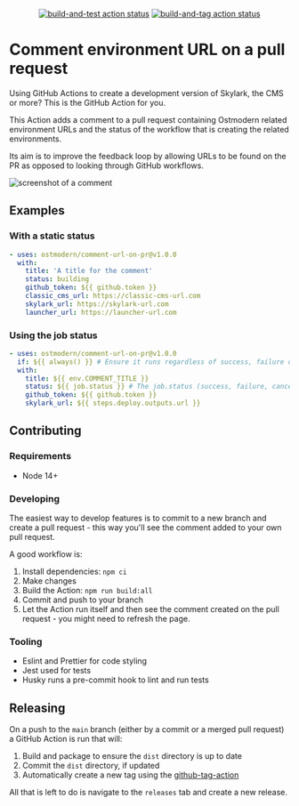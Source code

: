 <p align="center">
  <a href="https://github.com/ostmodern/comment-url-on-pr/actions/workflows/all_build-and-test.yml"><img alt="build-and-test action status" src="https://github.com/ostmodern/comment-url-on-pr/actions/workflows/all_build-and-test.yml/badge.svg"></a>
  <a href="https://github.com/ostmodern/comment-url-on-pr/actions/workflows/main_build-and-tag.yml"><img alt="build-and-tag action status" src="https://github.com/ostmodern/comment-url-on-pr/actions/workflows/main_build-and-tag.yml/badge.svg"></a>
</p>

# Comment environment URL on a pull request

Using GitHub Actions to create a development version of Skylark, the CMS or more? This is the GitHub Action for you.

This Action adds a comment to a pull request containing Ostmodern related environment URLs and the status of the workflow that is creating the related environments.

Its aim is to improve the feedback loop by allowing URLs to be found on the PR as opposed to looking through GitHub workflows.

![screenshot of a comment](https://user-images.githubusercontent.com/17385115/130422773-16195b94-1360-4edc-99a9-91399c1e4f9b.png)

## Examples

### With a static status

```yaml
- uses: ostmodern/comment-url-on-pr@v1.0.0
  with:
    title: 'A title for the comment'
    status: building
    github_token: ${{ github.token }}
    classic_cms_url: https://classic-cms-url.com
    skylark_url: https://skylark-url.com
    launcher_url: https://launcher-url.com
```

### Using the job status

```yaml
- uses: ostmodern/comment-url-on-pr@v1.0.0
  if: ${{ always() }} # Ensure it runs regardless of success, failure or cancel
  with:
    title: ${{ env.COMMENT_TITLE }}
    status: ${{ job.status }} # The job.status (success, failure, cancelled) are valid
    github_token: ${{ github.token }}
    skylark_url: ${{ steps.deploy.outputs.url }}
```

## Contributing

### Requirements

- Node 14+

### Developing

The easiest way to develop features is to commit to a new branch and create a pull request - this way you'll see the comment added to your own pull request.

A good workflow is:

1. Install dependencies: `npm ci`
2. Make changes
3. Build the Action: `npm run build:all`
4. Commit and push to your branch
5. Let the Action run itself and then see the comment created on the pull request - you might need to refresh the page.

### Tooling

- Eslint and Prettier for code styling
- Jest used for tests
- Husky runs a pre-commit hook to lint and run tests

## Releasing

On a push to the `main` branch (either by a commit or a merged pull request) a GitHub Action is run that will:

1. Build and package to ensure the `dist` directory is up to date
2. Commit the `dist` directory, if updated
3. Automatically create a new tag using the [github-tag-action](https://github.com/anothrNick/github-tag-action/releases)

All that is left to do is navigate to the `releases` tab and create a new release.
